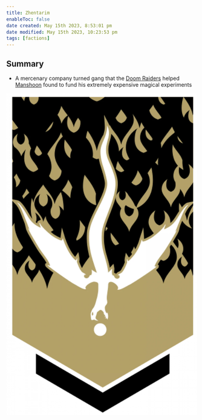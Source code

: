 ```yaml
---
title: Zhentarim
enableToc: false
date created: May 15th 2023, 8:53:01 pm
date modified: May 15th 2023, 10:23:53 pm
tags: [factions]
---
```

## Summary
- A mercenary company turned gang that the [Doom Raiders](content/Factions/Doom%20Raiders.md) helped [Manshoon](content/NPCs/Manshoon.md) found to fund his extremely expensive magical experiments

![](attachments/Pasted%20image%2020230515212225.png)
